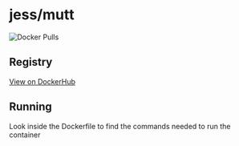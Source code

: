 # jess/mutt

![Docker Pulls](https://img.shields.io/docker/pulls/jess/mutt)



## Registry

[View on DockerHub](https://hub.docker.com/r/jess/mutt)

## Running

Look inside the Dockerfile to find the commands needed to run the container
